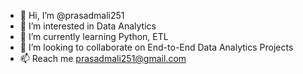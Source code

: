 - 👋 Hi, I’m @prasadmali251
- 👀 I’m interested in Data Analytics
- 🌱 I’m currently learning Python, ETL
- 💞️ I’m looking to collaborate on End-to-End Data Analytics Projects
- 📫 Reach me prasadmali251@gmail.com 
  

<!---
prasadmali251/prasadmali251 is a ✨ special ✨ repository because its `README.md` (this file) appears on your GitHub profile.
You can click the Preview link to take a look at your changes.
--->
